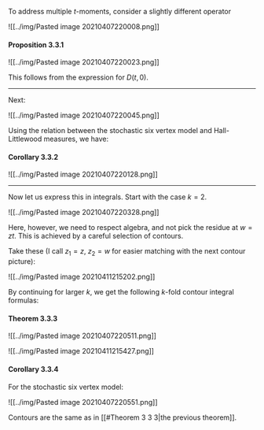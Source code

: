 To address multiple $t$-moments, consider a slightly different operator

![[../img/Pasted image 20210407220008.png]]

#### Proposition 3.3.1

![[../img/Pasted image 20210407220023.png]]

This follows from the expression for $D(t,0)$. 

---

Next:

![[../img/Pasted image 20210407220045.png]]

Using the relation between the stochastic six vertex model and Hall-Littlewood measures, we have:

#### Corollary 3.3.2

![[../img/Pasted image 20210407220128.png]]

---

Now let us express this in integrals. Start with the case $k=2$.

![[../img/Pasted image 20210407220328.png]]

Here, however, we need to respect algebra, and not pick the residue at $w=zt$. This is achieved by a careful selection of contours. 

Take these (I call $z_1=z$, $z_2=w$ for easier matching with the next contour picture):

![[../img/Pasted image 20210411215202.png]]

By continuing for larger $k$, we get the following $k$-fold contour integral formulas:

#### Theorem 3.3.3

![[../img/Pasted image 20210407220511.png]]

![[../img/Pasted image 20210411215427.png]]


#### Corollary 3.3.4

For the stochastic six vertex model:

![[../img/Pasted image 20210407220551.png]]

Contours are the same as in [[#Theorem 3 3 3|the previous theorem]].